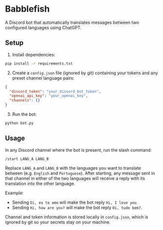 # Babblefish

A Discord bot that automatically translates messages between two configured languages using ChatGPT.

## Setup

1. Install dependencies:

```bash
pip install -r requirements.txt
```

2. Create a `config.json` file (ignored by git) containing your tokens and any
   preset channel language pairs:

```json
{
  "discord_token": "your_discord_bot_token",
  "openai_api_key": "your_openai_key",
  "channels": {}
}
```

3. Run the bot:

```bash
python bot.py
```

## Usage

In any Discord channel where the bot is present, run the slash command:

```
/start LANG_A LANG_B
```

Replace `LANG_A` and `LANG_B` with the languages you want to translate between (e.g. `English` and `Portuguese`). After starting, any message sent in that channel in either of the two languages will receive a reply with its translation into the other language.

Example:

- Sending `Oi, eu te amo` will make the bot reply `Hi, I love you`.
- Sending `Hi, how are you?` will make the bot reply `Oi, tudo bem?`.

Channel and token information is stored locally in `config.json`, which is ignored by git so your secrets stay on your machine.
